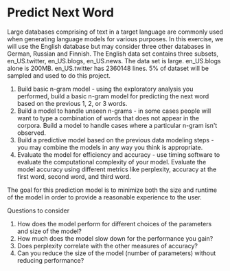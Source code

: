 # Predict Next Word
Large databases comprising of text in a target language are commonly used when generating language models for various purposes. In this exercise, we will use the English database but may consider three other databases in German, Russian and Finnish. The English data set contains three subsets, en_US.twitter, en_US.blogs, en_US.news. The data set is large. en_US.blogs alone is 200MB. en_US.twitter has 2360148 lines. 5% of dataset will be sampled and used to do this project. 

1.	Build basic n-gram model - using the exploratory analysis you performed, build a basic n-gram model for predicting the next word based on the previous 1, 2, or 3 words.
2.	Build a model to handle unseen n-grams - in some cases people will want to type a combination of words that does not appear in the corpora. Build a model to handle cases where a particular n-gram isn't observed.
3.	Build a predictive model based on the previous data modeling steps - you may combine the models in any way you think is appropriate.
4.	Evaluate the model for efficiency and accuracy - use timing software to evaluate the computational complexity of your model. Evaluate the model accuracy using different metrics like perplexity, accuracy at the first word, second word, and third word.

The goal for this prediction model is to minimize both the size and runtime of the model in order to provide a reasonable experience to the user.

Questions to consider
1.	How does the model perform for different choices of the parameters and size of the model?
2.	How much does the model slow down for the performance you gain?
3.	Does perplexity correlate with the other measures of accuracy?
4.	Can you reduce the size of the model (number of parameters) without reducing performance?

